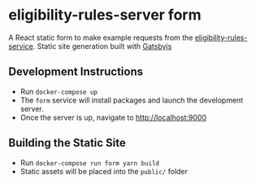 # eligibility-rules-server form

A React static form to make example requests from the [eligibility-rules-service](../README.md). Static
site generation built with [Gatsbyjs](https://www.gatsbyjs.org/)

## Development Instructions

- Run `docker-compose up`
- The `form` service will install packages and launch the development server.
- Once the server is up, navigate to [http://localhost:9000](http://localhost:9000)

## Building the Static Site

- Run `docker-compose run form yarn build`
- Static assets will be placed into the `public/` folder
